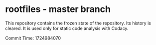 # rootfiles - master branch

This repository contains the frozen state of the repository.
Its history is cleared. It is used only for static code
analysis with Codacy.

Commit Time: 1724984070